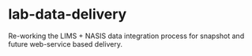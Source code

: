 # lab-data-delivery
Re-working the LIMS + NASIS data integration process for snapshot and future web-service based delivery.
